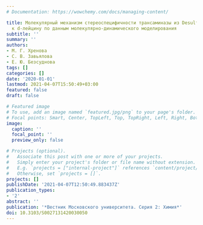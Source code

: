 ```yaml
---
# Documentation: https://wowchemy.com/docs/managing-content/

title: Молекулярный механизм стереоспецифичности трансаминазы из Desulfohalobium retbaense
  к d-лейцину по данным молекулярно-динамического моделирования
subtitle: ''
summary: ''
authors:
- М. Г. Хренова
- С. В. Завьялова
- Е. Ю. Безсуднова
tags: []
categories: []
date: '2020-01-01'
lastmod: 2021-04-07T15:50:49+03:00
featured: false
draft: false

# Featured image
# To use, add an image named `featured.jpg/png` to your page's folder.
# Focal points: Smart, Center, TopLeft, Top, TopRight, Left, Right, BottomLeft, Bottom, BottomRight.
image:
  caption: ''
  focal_point: ''
  preview_only: false

# Projects (optional).
#   Associate this post with one or more of your projects.
#   Simply enter your project's folder or file name without extension.
#   E.g. `projects = ["internal-project"]` references `content/project/deep-learning/index.md`.
#   Otherwise, set `projects = []`.
projects: []
publishDate: '2021-04-07T12:50:49.883437Z'
publication_types:
- '2'
abstract: ''
publication: '*Вестник Московского университета. Серия 2: Химия*'
doi: 10.3103/S0027131420030050
---
```

